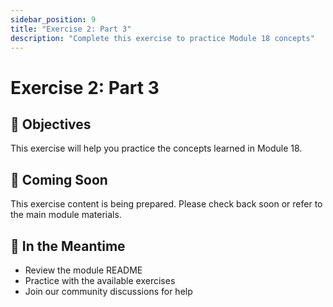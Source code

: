 ```yaml
---
sidebar_position: 9
title: "Exercise 2: Part 3"
description: "Complete this exercise to practice Module 18 concepts"
---
```


# Exercise 2: Part 3

## 🎯 Objectives

This exercise will help you practice the concepts learned in Module 18.

## 📝 Coming Soon

This exercise content is being prepared. Please check back soon or refer to the main module materials.

## 🚀 In the Meantime

- Review the module README
- Practice with the available exercises
- Join our community discussions for help
